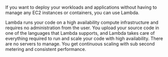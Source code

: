   
If you want to deploy your workloads and applications without having to manage any EC2 instances or containers, you can use Lambda.

Lambda runs your code on a high availability compute infrastructure and requires no administration from the user. You upload your source code in one of the languages that Lambda supports, and Lambda takes care of everything required to run and scale your code with high availability. There are no servers to manage. You get continuous scaling with sub second metering and consistent performance.